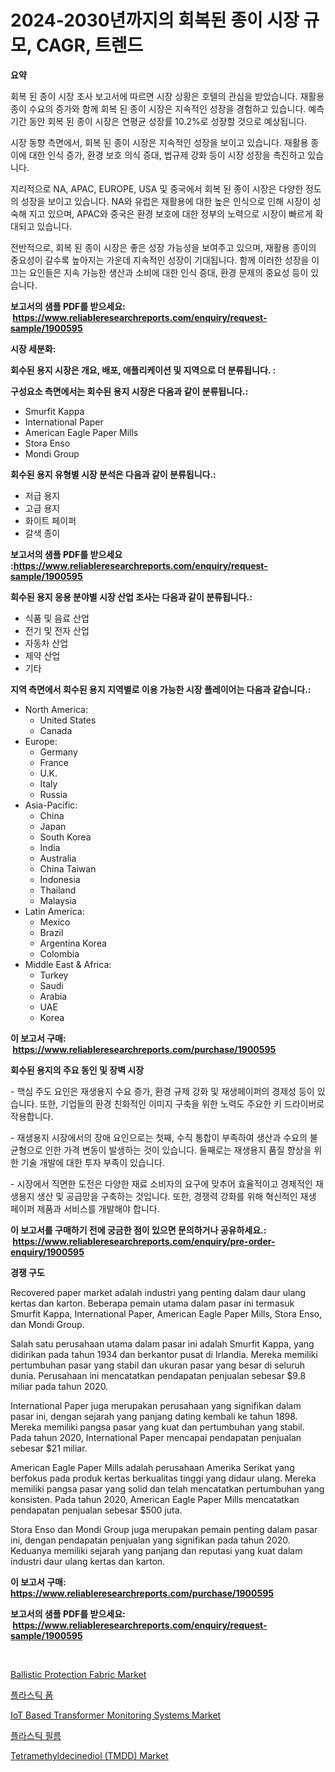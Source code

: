 <p><h1>2024-2030년까지의 회복된 종이 시장 규모, CAGR, 트렌드</h1></p><p><strong>요약</strong></p>
<p><p>회복 된 종이 시장 조사 보고서에 따르면 시장 상황은 호텔의 관심을 받았습니다. 재활용 종이 수요의 증가와 함께 회복 된 종이 시장은 지속적인 성장을 경험하고 있습니다. 예측 기간 동안 회복 된 종이 시장은 연평균 성장률 10.2%로 성장할 것으로 예상됩니다. </p><p>시장 동향 측면에서, 회복 된 종이 시장은 지속적인 성장을 보이고 있습니다. 재활용 종이에 대한 인식 증가, 환경 보호 의식 증대, 법규제 강화 등이 시장 성장을 촉진하고 있습니다.</p><p>지리적으로 NA, APAC, EUROPE, USA 및 중국에서 회복 된 종이 시장은 다양한 정도의 성장을 보이고 있습니다. NA와 유럽은 재활용에 대한 높은 인식으로 인해 시장이 성숙해 지고 있으며, APAC와 중국은 환경 보호에 대한 정부의 노력으로 시장이 빠르게 확대되고 있습니다.</p><p>전반적으로, 회복 된 종이 시장은 좋은 성장 가능성을 보여주고 있으며, 재활용 종이의 중요성이 갈수록 높아지는 가운데 지속적인 성장이 기대됩니다. 함께 이러한 성장을 이끄는 요인들은 지속 가능한 생산과 소비에 대한 인식 증대, 환경 문제의 중요성 등이 있습니다.</p></p>
<p><strong>보고서의 샘플 PDF를 받으세요: &nbsp;<a href="https://www.reliableresearchreports.com/enquiry/request-sample/1900595">https://www.reliableresearchreports.com/enquiry/request-sample/1900595</a></strong></p>
<p><strong>시장 세분화:</strong></p>
<p><strong> 회수된 용지 시장은 개요, 배포, 애플리케이션 및 지역으로 더 분류됩니다. :</strong></p>
<p><strong>구성요소 측면에서는 회수된 용지 시장은 다음과 같이 분류됩니다.:</strong></p>
<p><ul><li>Smurfit Kappa</li><li>International Paper</li><li>American Eagle Paper Mills</li><li>Stora Enso</li><li>Mondi Group</li></ul></p>
<p><strong> 회수된 용지 유형별 시장 분석은 다음과 같이 분류됩니다.:</strong></p>
<p><ul><li>저급 용지</li><li>고급 용지</li><li>화이트 페이퍼</li><li>갈색 종이</li></ul></p>
<p><strong>보고서의 샘플 PDF를 받으세요 :<a href="https://www.reliableresearchreports.com/enquiry/request-sample/1900595">https://www.reliableresearchreports.com/enquiry/request-sample/1900595</a></strong></p>
<p><strong> 회수된 용지 응용 분야별 시장 산업 조사는 다음과 같이 분류됩니다.:</strong></p>
<p><ul><li>식품 및 음료 산업</li><li>전기 및 전자 산업</li><li>자동차 산업</li><li>제약 산업</li><li>기타</li></ul></p>
<p><strong>지역 측면에서 회수된 용지 지역별로 이용 가능한 시장 플레이어는 다음과 같습니다.:</strong></p>
<p><ul>
    <li>
        North America:
        <ul>
            <li>United States</li>
            <li>Canada</li>
        </ul>
    </li>
    <li>
        Europe:
        <ul>
            <li>Germany</li>
            <li>France</li>
            <li>U.K.</li>
            <li>Italy</li>
            <li>Russia</li>
        </ul>
    </li>
    <li>
        Asia-Pacific:
        <ul>
            <li>China</li>
            <li>Japan</li>
            <li>South Korea</li>
            <li>India</li>
            <li>Australia</li>
            <li>China Taiwan</li>
            <li>Indonesia</li>
            <li>Thailand</li>
            <li>Malaysia</li>
        </ul>
    </li>
    <li>
        Latin America:
        <ul>
            <li>Mexico</li>
            <li>Brazil</li>
            <li>Argentina Korea</li>
            <li>Colombia</li>
        </ul>
    </li>
    <li>
        Middle East & Africa:
        <ul>
            <li>Turkey</li>
            <li>Saudi</li>
            <li>Arabia</li>
            <li>UAE</li>
            <li>Korea</li>
        </ul>
    </li>
    </ul></p>
<p><strong>이 보고서 구매: &nbsp;<a href="https://www.reliableresearchreports.com/purchase/1900595">https://www.reliableresearchreports.com/purchase/1900595</a></strong></p>
<p><strong>회수된 용지의 주요 동인 및 장벽 시장</strong></p>
<p><p>- 핵심 주도 요인은 재생용지 수요 증가, 환경 규제 강화 및 재생페이퍼의 경제성 등이 있습니다. 또한, 기업들의 환경 친화적인 이미지 구축을 위한 노력도 주요한 키 드라이버로 작용합니다.</p><p>- 재생용지 시장에서의 장애 요인으로는 첫째, 수직 통합이 부족하여 생산과 수요의 불균형으로 인한 가격 변동이 발생하는 것이 있습니다. 둘째로는 재생용지 품질 향상을 위한 기술 개발에 대한 투자 부족이 있습니다.</p><p>- 시장에서 직면한 도전은 다양한 재료 소비자의 요구에 맞추어 효율적이고 경제적인 재생용지 생산 및 공급망을 구축하는 것입니다. 또한, 경쟁력 강화를 위해 혁신적인 재생 페이퍼 제품과 서비스를 개발해야 합니다.</p></p>
<p><strong>이 보고서를 구매하기 전에 궁금한 점이 있으면 문의하거나 공유하세요.: &nbsp;<a href="https://www.reliableresearchreports.com/enquiry/pre-order-enquiry/1900595">https://www.reliableresearchreports.com/enquiry/pre-order-enquiry/1900595</a></strong></p>
<p><strong>경쟁 구도</strong></p>
<p><p>Recovered paper market adalah industri yang penting dalam daur ulang kertas dan karton. Beberapa pemain utama dalam pasar ini termasuk Smurfit Kappa, International Paper, American Eagle Paper Mills, Stora Enso, dan Mondi Group.</p><p>Salah satu perusahaan utama dalam pasar ini adalah Smurfit Kappa, yang didirikan pada tahun 1934 dan berkantor pusat di Irlandia. Mereka memiliki pertumbuhan pasar yang stabil dan ukuran pasar yang besar di seluruh dunia. Perusahaan ini mencatatkan pendapatan penjualan sebesar $9.8 miliar pada tahun 2020.</p><p>International Paper juga merupakan perusahaan yang signifikan dalam pasar ini, dengan sejarah yang panjang dating kembali ke tahun 1898. Mereka memiliki pangsa pasar yang kuat dan pertumbuhan yang stabil. Pada tahun 2020, International Paper mencapai pendapatan penjualan sebesar $21 miliar.</p><p>American Eagle Paper Mills adalah perusahaan Amerika Serikat yang berfokus pada produk kertas berkualitas tinggi yang didaur ulang. Mereka memiliki pangsa pasar yang solid dan telah mencatatkan pertumbuhan yang konsisten. Pada tahun 2020, American Eagle Paper Mills mencatatkan pendapatan penjualan sebesar $500 juta.</p><p>Stora Enso dan Mondi Group juga merupakan pemain penting dalam pasar ini, dengan pendapatan penjualan yang signifikan pada tahun 2020. Keduanya memiliki sejarah yang panjang dan reputasi yang kuat dalam industri daur ulang kertas dan karton.</p></p>
<p><strong>이 보고서 구매: &nbsp; <a href="https://www.reliableresearchreports.com/purchase/1900595">https://www.reliableresearchreports.com/purchase/1900595</a></strong></p>
<p><strong>보고서의 샘플 PDF를 받으세요: &nbsp;<a href="https://www.reliableresearchreports.com/enquiry/request-sample/1900595">https://www.reliableresearchreports.com/enquiry/request-sample/1900595</a></strong><strong></strong></p>
<p>&nbsp;</p>
<p><p><a href="https://issuu.com/reportprime-2/docs/ballistic-protection-fabric-market-size-2030.pptx">Ballistic Protection Fabric Market</a></p><p><a href="https://github.com/vseigx30c9a1j/Market-Research-Report-List-1/blob/main/30177071635.md">플라스틱 폼</a></p><p><a href="https://issuu.com/reportprime-2/docs/iot-based-transformer-monitoring-systems-market-si">IoT Based Transformer Monitoring Systems Market</a></p><p><a href="https://github.com/plelbej847484502/Market-Research-Report-List-1/blob/main/63135841634.md">플라스틱 필름</a></p><p><a href="https://github.com/WillieWoodard/Market-Research-Report-List-4/blob/main/tetramethyldecinediol-tmdd-market.md">Tetramethyldecinediol (TMDD) Market</a></p></p>